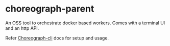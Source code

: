 # choreograph-parent
An OSS tool to orchestrate docker based workers. Comes with a terminal UI and an http API.

Refer [Choreograph-cli](https://github.com/tocttou/choreograph-cli) docs for setup and usage.
